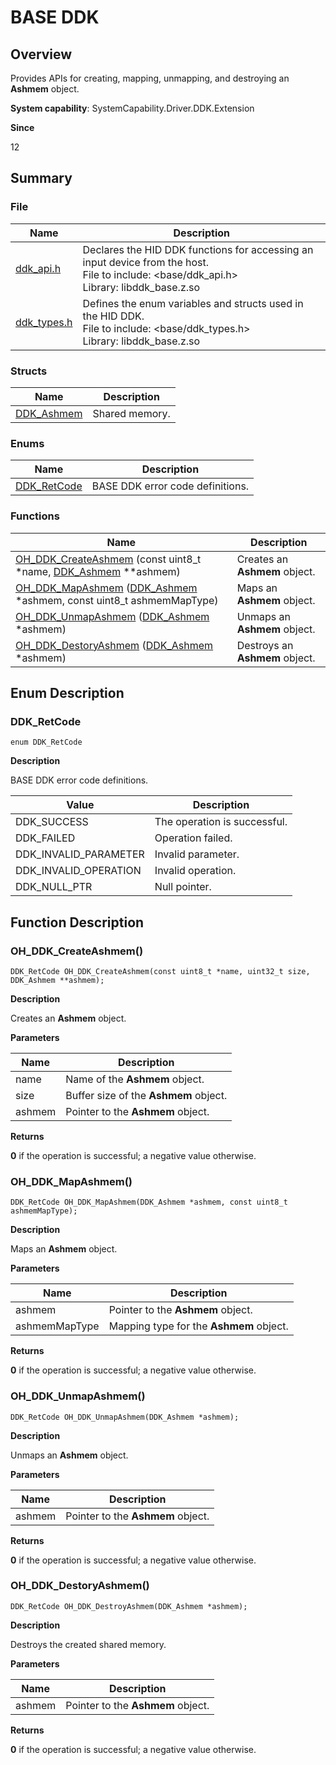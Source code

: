 # BASE DDK


## Overview

Provides APIs for creating, mapping, unmapping, and destroying an **Ashmem** object.

**System capability**: SystemCapability.Driver.DDK.Extension

**Since**

12

## Summary


### File

| Name| Description| 
| -------- | -------- |
| [ddk_api.h](ddk_api.md) | Declares the HID DDK functions for accessing an input device from the host.<br>File to include: &lt;base/ddk_api.h&gt; <br>Library: libddk_base.z.so| 
| [ddk_types.h](ddk_types.md) | Defines the enum variables and structs used in the HID DDK.<br>File to include: <base/ddk_types.h><br>Library: libddk_base.z.so| 


### Structs

| Name| Description| 
| -------- | -------- |
| [DDK_Ashmem](_ddk_ashmem.md) | Shared memory. | 


### Enums

| Name| Description| 
| -------- | -------- |
| [DDK_RetCode](#ddk_retcode) | BASE DDK error code definitions. | 


### Functions

| Name| Description| 
| -------- | -------- |
| [OH_DDK_CreateAshmem](#oh_ddk_createashmem) (const uint8_t *name, [DDK_Ashmem](_ddk_ashmem.md) \*\*ashmem) | Creates an **Ashmem** object. | 
| [OH_DDK_MapAshmem](#oh_ddk_mapashmem) ([DDK_Ashmem](_ddk_ashmem.md) \*ashmem, const uint8_t ashmemMapType) | Maps an **Ashmem** object. | 
| [OH_DDK_UnmapAshmem](#oh_ddk_unmapashmem) ([DDK_Ashmem](_ddk_ashmem.md) \*ashmem) | Unmaps an **Ashmem** object. | 
| [OH_DDK_DestoryAshmem](#oh_ddk_destoryashmem) ([DDK_Ashmem](_ddk_ashmem.md) \*ashmem) | Destroys an **Ashmem** object. | 


## Enum Description


### DDK_RetCode


```
enum DDK_RetCode
```

**Description**

BASE DDK error code definitions.

| Value| Description|
| -------- | -------- |
| DDK_SUCCESS | The operation is successful.|
| DDK_FAILED | Operation failed.|
| DDK_INVALID_PARAMETER | Invalid parameter.|
| DDK_INVALID_OPERATION | Invalid operation.|
| DDK_NULL_PTR | Null pointer.|


## Function Description


### OH_DDK_CreateAshmem()


```
DDK_RetCode OH_DDK_CreateAshmem(const uint8_t *name, uint32_t size, DDK_Ashmem **ashmem);
```

**Description**

Creates an **Ashmem** object.

**Parameters**

| Name| Description|
| -------- | -------- |
| name | Name of the **Ashmem** object.|
| size | Buffer size of the **Ashmem** object.|
| ashmem | Pointer to the **Ashmem** object.|

**Returns**

**0** if the operation is successful; a negative value otherwise.


### OH_DDK_MapAshmem()


```
DDK_RetCode OH_DDK_MapAshmem(DDK_Ashmem *ashmem, const uint8_t ashmemMapType);
```

**Description**

Maps an **Ashmem** object.

**Parameters**

| Name| Description|
| -------- | -------- |
| ashmem | Pointer to the **Ashmem** object.|
| ashmemMapType | Mapping type for the **Ashmem** object.|

**Returns**

**0** if the operation is successful; a negative value otherwise.


### OH_DDK_UnmapAshmem()


```
DDK_RetCode OH_DDK_UnmapAshmem(DDK_Ashmem *ashmem);
```

**Description**

Unmaps an **Ashmem** object.

**Parameters**

| Name| Description|
| -------- | -------- |
|  ashmem | Pointer to the **Ashmem** object.|

**Returns**

**0** if the operation is successful; a negative value otherwise.


### OH_DDK_DestoryAshmem()


```
DDK_RetCode OH_DDK_DestroyAshmem(DDK_Ashmem *ashmem);
```

**Description**

Destroys the created shared memory.

**Parameters**

| Name| Description|
| -------- | -------- |
|  ashmem | Pointer to the **Ashmem** object.|

**Returns**

**0** if the operation is successful; a negative value otherwise.
